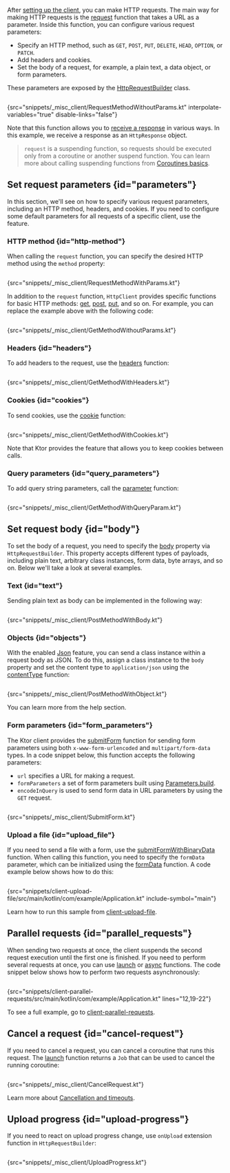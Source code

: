 [//]: # (title: Making requests)

After [setting up the client](client.md), you can make HTTP requests. The main way for making HTTP requests is the [request](https://api.ktor.io/%ktor_version%/io.ktor.client.request/request.html) function that takes a URL as a parameter. Inside this function, you can configure various request parameters: 
* Specify an HTTP method, such as `GET`, `POST`, `PUT`, `DELETE`, `HEAD`, `OPTION`, or `PATCH`.
* Add headers and cookies.
* Set the body of a request, for example, a plain text, a data object, or form parameters.

These parameters are exposed by the [HttpRequestBuilder](https://api.ktor.io/%ktor_version%/io.ktor.client.request/-http-request-builder/index.html) class.

```kotlin
```
{src="snippets/_misc_client/RequestMethodWithoutParams.kt" interpolate-variables="true" disable-links="false"}

Note that this function allows you to [receive a response](response.md) in various ways. In this example, we receive a response as an `HttpResponse` object.

> `request` is a suspending function, so requests should be executed only from a coroutine or another suspend function. You can learn more about calling suspending functions from [Coroutines basics](https://kotlinlang.org/docs/coroutines-basics.html).


## Set request parameters {id="parameters"}
In this section, we'll see on how to specify various request parameters, including an HTTP method, headers, and cookies. If you need to configure some default parameters for all requests of a specific client, use the [](default-request.md) feature.


### HTTP method {id="http-method"}

When calling the `request` function, you can specify the desired HTTP method using the `method` property:

```kotlin
```
{src="snippets/_misc_client/RequestMethodWithParams.kt"}

In addition to the `request` function, `HttpClient` provides specific functions for basic HTTP methods: [get](https://api.ktor.io/%ktor_version%/io.ktor.client.request/get.html), [post](https://api.ktor.io/%ktor_version%/io.ktor.client.request/post.html), [put](https://api.ktor.io/%ktor_version%/io.ktor.client.request/put.html), and so on. For example, you can replace the example above with the following code:
```kotlin
```
{src="snippets/_misc_client/GetMethodWithoutParams.kt"}

### Headers {id="headers"}
To add headers to the request, use the [headers](https://api.ktor.io/%ktor_version%/io.ktor.client.request/-http-request-builder/headers.html) function:
```kotlin
```
{src="snippets/_misc_client/GetMethodWithHeaders.kt"}



### Cookies {id="cookies"}
To send cookies, use the [cookie](https://api.ktor.io/%ktor_version%/io.ktor.client.request/cookie.html) function:

```kotlin
```
{src="snippets/_misc_client/GetMethodWithCookies.kt"}

Note that Ktor provides the [](http-cookies.md) feature that allows you to keep cookies between calls.


### Query parameters {id="query_parameters"}

To add <emphasis tooltip="query_string">query string</emphasis> parameters, call the [parameter](https://api.ktor.io/%ktor_version%/io.ktor.client.request/parameter.html) function:

```kotlin
```
{src="snippets/_misc_client/GetMethodWithQueryParam.kt"}



## Set request body {id="body"}
To set the body of a request, you need to specify the [body](https://api.ktor.io/%ktor_version%/io.ktor.client.request/-http-request-builder/body.html) property via `HttpRequestBuilder`. This property accepts different types of payloads, including plain text, arbitrary class instances, form data, byte arrays, and so on. Below we'll take a look at several examples.

### Text {id="text"}
Sending plain text as body can be implemented in the following way:
```kotlin
```
{src="snippets/_misc_client/PostMethodWithBody.kt"}


### Objects {id="objects"}
With the enabled [Json](json-feature.md) feature, you can send a class instance within a request body as JSON. To do this, assign a class instance to the `body` property and set the content type to `application/json` using the [contentType](https://api.ktor.io/%ktor_version%/io.ktor.http/content-type.html) function:

```kotlin
```
{src="snippets/_misc_client/PostMethodWithObject.kt"}

You can learn more from the [](json-feature.md) help section.

### Form parameters {id="form_parameters"}
The Ktor client provides the [submitForm](https://api.ktor.io/%ktor_version%/io.ktor.client.request.forms/submit-form.html) function for sending form parameters using both `x-www-form-urlencoded` and `multipart/form-data` types. In a code snippet below, this function accepts the following parameters:
* `url` specifies a URL for making a request.
* `formParameters` a set of form parameters built using [Parameters.build](https://api.ktor.io/%ktor_version%/io.ktor.http/-parameters/build.html).
* `encodeInQuery` is used to send form data in URL parameters by using the `GET` request.

```kotlin
```
{src="snippets/_misc_client/SubmitForm.kt"}


### Upload a file {id="upload_file"}

If you need to send a file with a form, use the [submitFormWithBinaryData](https://api.ktor.io/%ktor_version%/io.ktor.client.request.forms/submit-form-with-binary-data.html) function. When calling this function, you need to specify the `formData` parameter, which can be initialized using the [formData](https://api.ktor.io/%ktor_version%/io.ktor.client.request.forms/form-data.html) function. A code example below shows how to do this:

```kotlin
```
{src="snippets/client-upload-file/src/main/kotlin/com/example/Application.kt" include-symbol="main"}

Learn how to run this sample from [client-upload-file](https://github.com/ktorio/ktor-documentation/tree/main/codeSnippets/snippets/client-upload-file).


## Parallel requests {id="parallel_requests"}

When sending two requests at once, the client suspends the second request execution until the first one is finished. If you need to perform several requests at once, you can use [launch](https://kotlin.github.io/kotlinx.coroutines/kotlinx-coroutines-core/kotlinx.coroutines/launch.html) or [async](https://kotlin.github.io/kotlinx.coroutines/kotlinx-coroutines-core/kotlinx.coroutines/async.html) functions. The code snippet below shows how to perform two requests asynchronously:
```kotlin
```
{src="snippets/client-parallel-requests/src/main/kotlin/com/example/Application.kt" lines="12,19-22"}

To see a full example, go to [client-parallel-requests](https://github.com/ktorio/ktor-documentation/tree/main/codeSnippets/snippets/client-parallel-requests).


## Cancel a request {id="cancel-request"}

If you need to cancel a request, you can cancel a coroutine that runs this request. The [launch](https://kotlin.github.io/kotlinx.coroutines/kotlinx-coroutines-core/kotlinx.coroutines/launch.html) function returns a `Job` that can be used to cancel the running coroutine:
```kotlin
```
{src="snippets/_misc_client/CancelRequest.kt"}

Learn more about [Cancellation and timeouts](https://kotlinlang.org/docs/cancellation-and-timeouts.html).


## Upload progress {id="upload-progress"}

If you need to react on upload progress change, use `onUpload` extension function in `HttpRequestBuilder`:
```kotlin
```
{src="snippets/_misc_client/UploadProgress.kt"}
